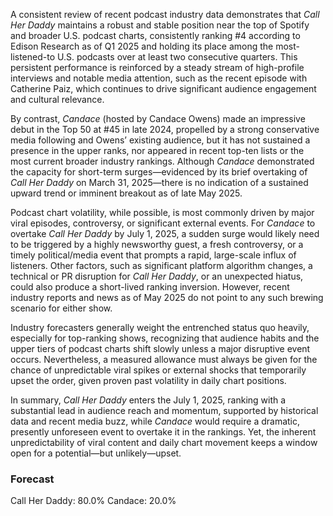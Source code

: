 A consistent review of recent podcast industry data demonstrates that *Call Her Daddy* maintains a robust and stable position near the top of Spotify and broader U.S. podcast charts, consistently ranking #4 according to Edison Research as of Q1 2025 and holding its place among the most-listened-to U.S. podcasts over at least two consecutive quarters. This persistent performance is reinforced by a steady stream of high-profile interviews and notable media attention, such as the recent episode with Catherine Paiz, which continues to drive significant audience engagement and cultural relevance.

By contrast, *Candace* (hosted by Candace Owens) made an impressive debut in the Top 50 at #45 in late 2024, propelled by a strong conservative media following and Owens’ existing audience, but it has not sustained a presence in the upper ranks, nor appeared in recent top-ten lists or the most current broader industry rankings. Although *Candace* demonstrated the capacity for short-term surges—evidenced by its brief overtaking of *Call Her Daddy* on March 31, 2025—there is no indication of a sustained upward trend or imminent breakout as of late May 2025.

Podcast chart volatility, while possible, is most commonly driven by major viral episodes, controversy, or significant external events. For *Candace* to overtake *Call Her Daddy* by July 1, 2025, a sudden surge would likely need to be triggered by a highly newsworthy guest, a fresh controversy, or a timely political/media event that prompts a rapid, large-scale influx of listeners. Other factors, such as significant platform algorithm changes, a technical or PR disruption for *Call Her Daddy*, or an unexpected hiatus, could also produce a short-lived ranking inversion. However, recent industry reports and news as of May 2025 do not point to any such brewing scenario for either show.

Industry forecasters generally weight the entrenched status quo heavily, especially for top-ranking shows, recognizing that audience habits and the upper tiers of podcast charts shift slowly unless a major disruptive event occurs. Nevertheless, a measured allowance must always be given for the chance of unpredictable viral spikes or external shocks that temporarily upset the order, given proven past volatility in daily chart positions.

In summary, *Call Her Daddy* enters the July 1, 2025, ranking with a substantial lead in audience reach and momentum, supported by historical data and recent media buzz, while *Candace* would require a dramatic, presently unforeseen event to overtake it in the rankings. Yet, the inherent unpredictability of viral content and daily chart movement keeps a window open for a potential—but unlikely—upset.

### Forecast

Call Her Daddy: 80.0%
Candace: 20.0%